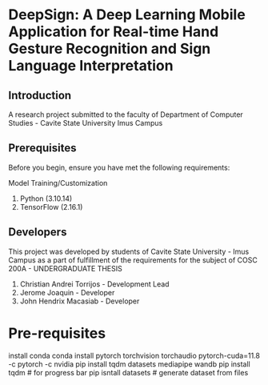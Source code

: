 # DeepSign: A Deep Learning Mobile Application for Real-time Hand Gesture Recognition and Sign Language Interpretation	

## Introduction
A research project submitted to the faculty of Department of Computer Studies - Cavite State University Imus Campus

## Prerequisites
Before you begin, ensure you have met the following requirements:

Model Training/Customization
1. Python (3.10.14)
2. TensorFlow (2.16.1) 

## Developers
This project was developed by students of Cavite State University - Imus Campus as a part of fulfillment of the requirements for the subject of
COSC 200A - UNDERGRADUATE THESIS


1. Christian Andrei Torrijos - Development Lead
2. Jerome Joaquin - Developer
3. John Hendrix Macasiab - Developer


# Pre-requisites
install conda
conda install pytorch torchvision torchaudio pytorch-cuda=11.8 -c pytorch -c nvidia
pip install tqdm datasets mediapipe wandb
pip install tqdm # for progress bar
pip isntall datasets # generate dataset from files
